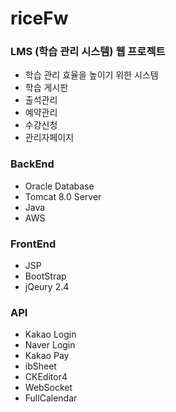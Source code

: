 # riceFw

### LMS (학습 관리 시스템) 웹 프로젝트
- 학습 관리 효율을 높이기 위한 시스템
- 학습 게시판
- 출석관리
- 예약관리
- 수강신청
- 관리자페이지


### BackEnd
- Oracle Database
- Tomcat 8.0 Server
- Java
- AWS

### FrontEnd
- JSP
- BootStrap
- jQeury 2.4

### API
- Kakao Login
- Naver Login
- Kakao Pay
- ibSheet
- CKEditor4
- WebSocket
- FullCalendar
